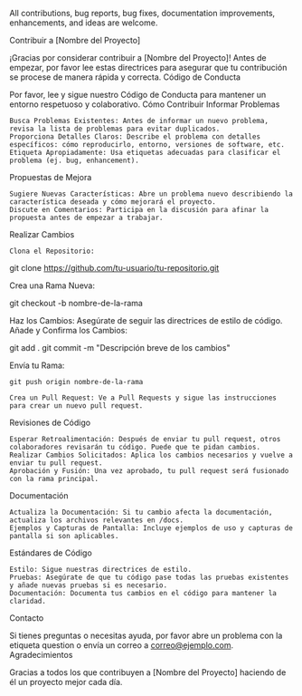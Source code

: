 All contributions, bug reports, bug fixes, documentation improvements, enhancements, and ideas are welcome.

Contribuir a [Nombre del Proyecto]

¡Gracias por considerar contribuir a [Nombre del Proyecto]! Antes de empezar, por favor lee estas directrices para asegurar que tu contribución se procese de manera rápida y correcta.
Código de Conducta

Por favor, lee y sigue nuestro Código de Conducta para mantener un entorno respetuoso y colaborativo.
Cómo Contribuir
Informar Problemas

    Busca Problemas Existentes: Antes de informar un nuevo problema, revisa la lista de problemas para evitar duplicados.
    Proporciona Detalles Claros: Describe el problema con detalles específicos: cómo reproducirlo, entorno, versiones de software, etc.
    Etiqueta Apropiadamente: Usa etiquetas adecuadas para clasificar el problema (ej. bug, enhancement).

Propuestas de Mejora

    Sugiere Nuevas Características: Abre un problema nuevo describiendo la característica deseada y cómo mejorará el proyecto.
    Discute en Comentarios: Participa en la discusión para afinar la propuesta antes de empezar a trabajar.

Realizar Cambios

    Clona el Repositorio:

    

git clone https://github.com/tu-usuario/tu-repositorio.git

Crea una Rama Nueva:


git checkout -b nombre-de-la-rama

Haz los Cambios: Asegúrate de seguir las directrices de estilo de código.
Añade y Confirma los Cambios:



git add .
git commit -m "Descripción breve de los cambios"

Envía tu Rama:



    git push origin nombre-de-la-rama

    Crea un Pull Request: Ve a Pull Requests y sigue las instrucciones para crear un nuevo pull request.

Revisiones de Código

    Esperar Retroalimentación: Después de enviar tu pull request, otros colaboradores revisarán tu código. Puede que te pidan cambios.
    Realizar Cambios Solicitados: Aplica los cambios necesarios y vuelve a enviar tu pull request.
    Aprobación y Fusión: Una vez aprobado, tu pull request será fusionado con la rama principal.

Documentación

    Actualiza la Documentación: Si tu cambio afecta la documentación, actualiza los archivos relevantes en /docs.
    Ejemplos y Capturas de Pantalla: Incluye ejemplos de uso y capturas de pantalla si son aplicables.

Estándares de Código

    Estilo: Sigue nuestras directrices de estilo.
    Pruebas: Asegúrate de que tu código pase todas las pruebas existentes y añade nuevas pruebas si es necesario.
    Documentación: Documenta tus cambios en el código para mantener la claridad.

Contacto

Si tienes preguntas o necesitas ayuda, por favor abre un problema con la etiqueta question o envía un correo a correo@ejemplo.com.
Agradecimientos

Gracias a todos los que contribuyen a [Nombre del Proyecto] haciendo de él un proyecto mejor cada día.
